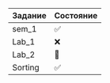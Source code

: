 | Задание | Состояние |
| ------------- | ------------- |
|sem_1| :white_check_mark:|
| Lab_1 | :x:|
| Lab_2 |:black_square_button:  |
| Sorting |:white_check_mark: |

